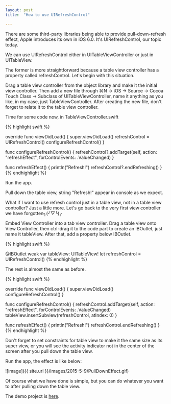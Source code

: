 ```yaml
---
layout: post
title:  "How to use UIRefreshControl"

---
```

There are some third-party libraries being able to provide pull-down-refresh effect, Apple introduces its own in iOS 6.0. It's UIRefreshControl, our topic today.

We can use UIRefreshControl either in UITableViewController or just in UITableView. 

The former is more straightforward because a table view controller has a property called refreshControl. Let's begin with this situation.

Drag a table view controller from the object library and make it the initial view controller. Then add a new file through ⌘N -> iOS -> Source -> Cocoa Touch Class -> Subclass of UITableViewController, name it anything as you like, in my case, just TableViewController. After creating the new file, don't forget to relate it to the table view controller. 

Time for some code now, in TableViewController.swift

{% highlight swift %}

override func viewDidLoad() {
    super.viewDidLoad()
    refreshControl = UIRefreshControl()
    configureRefreshControl()
}
    
func configureRefreshControl() {
    refreshControl?.addTarget(self, action: "refreshEffect", forControlEvents: .ValueChanged)
}
    
func refreshEffect() {
    println("Refresh!")
    refreshControl?.endRefreshing()
}
{% endhighlight %}

Run the app.

Pull down the table view, string "Refresh!" appear in console as we expect.

What if I want to use refresh control just in a table view, not in a table view controller? Just a little more. Let's go back to the very first view controller we have forgotten╮(╯▽╰)╭

Embed View Controller into a tab view controller. Drag a table view onto View Controller, then ctrl-drag it to the code part to create an IBOutlet, just name it tableView. After that, add a property below IBOutlet.

{% highlight swift %}

@IBOutlet weak var tableView: UITableView!
let refreshControl = UIRefreshControl()
{% endhighlight %}

The rest is almost the same as before.

{% highlight swift %}

override func viewDidLoad() {
    super.viewDidLoad()
    configureRefreshControl()
}

func configureRefreshControl() {
    refreshControl.addTarget(self, action: "refreshEffect", forControlEvents: .ValueChanged)
    tableView.insertSubview(refreshControl, atIndex: 0)
}
    
func refreshEffect() {
    println("Refresh!")
    refreshControl.endRefreshing()
}
{% endhighlight %}

Don't forget to set constraints for table view to make it the same size as its super view, or you will see the activity indicator not in the center of the screen after you pull down the table view.

Run the app, the effect is like below:

![image]({{ site.url }}/images/2015-5-9/PullDownEffect.gif)

Of course what we have done is simple, but you can do whatever you want to after pulling down the table view.

The demo project is [here](https://github.com/fujianjin6471/DemosForBlog/tree/master/UIRefreshControl).
